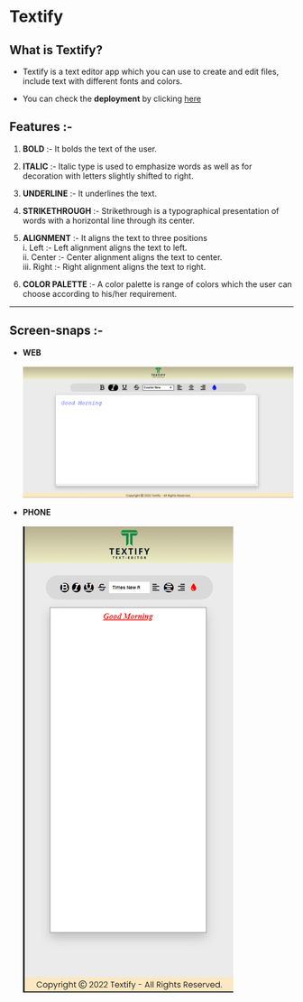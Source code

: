 # Textify

## What is Textify?
-  Textify is a text editor app which you can use to create and edit files, include text with different fonts and colors.<br>

- You can check the **deployment** by clicking [here](https://textify-gilt.vercel.app)<br>

## Features :-

1. **BOLD** :- It bolds the text of the user.<br>

2. **ITALIC** :- Italic type is used to emphasize words as well as for decoration with letters slightly shifted to right.<br>

3. **UNDERLINE** :- It underlines the text.<br>

4. **STRIKETHROUGH** :- Strikethrough is a typographical presentation of words with a horizontal line through its center.<br>

5. **ALIGNMENT** :- It aligns the text to three positions<br>
i. Left :- Left alignment aligns the text to left.<br>
ii. Center :- Center alignment aligns the text to center.<br>
iii. Right :- Right alignment aligns the text to right.<br>

6. **COLOR PALETTE** :- A color palette is range of colors which the user can choose according to his/her requirement.<br>

----
## Screen-snaps :-

- **WEB** <br><br>
![screenshot1](./assets/SS/web%20ss.png)<br>

- **PHONE** <br><br>
![screenshot2](./assets/SS/phone%20ss.png)

